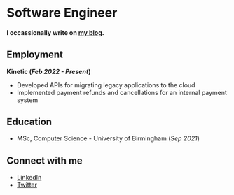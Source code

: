 # Software Engineer

#### I occassionally write on [my blog](https://www.thecodingpalace.com).

## Employment

**Kinetic (_Feb 2022 - Present_)**
- Developed APIs for migrating legacy applications to the cloud
- Implemented payment refunds and cancellations for an internal payment system

## Education
- MSc, Computer Science - University of Birmingham (_Sep 2021_)

## Connect with me
- [LinkedIn](https://www.linkedin.com/in/magarpratik)
- [Twitter](https://x.com/magarpratik_)
